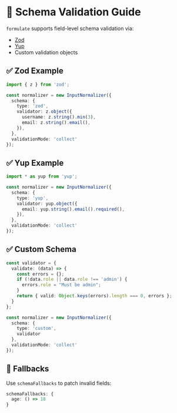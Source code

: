 # 🧪 Schema Validation Guide

`formulate` supports field-level schema validation via:

- [Zod](https://github.com/colinhacks/zod)
- [Yup](https://github.com/jquense/yup)
- Custom validation objects

## ✅ Zod Example

```ts
import { z } from 'zod';

const normalizer = new InputNormalizer({
  schema: {
    type: 'zod',
    validator: z.object({
      username: z.string().min(3),
      email: z.string().email(),
    }),
  },
  validationMode: 'collect'
});
```

## ✅ Yup Example

```ts
import * as yup from 'yup';

const normalizer = new InputNormalizer({
  schema: {
    type: 'yup',
    validator: yup.object({
      email: yup.string().email().required(),
    }),
  },
  validationMode: 'collect'
});
```

## ✅ Custom Schema

```ts
const validator = {
  validate: (data) => {
    const errors = {};
    if (!data.role || data.role !== 'admin') {
      errors.role = "Must be admin";
    }
    return { valid: Object.keys(errors).length === 0, errors };
  }
};

const normalizer = new InputNormalizer({
  schema: {
    type: 'custom',
    validator
  },
  validationMode: 'collect'
});
```

## 🧩 Fallbacks

Use `schemaFallbacks` to patch invalid fields:

```ts
schemaFallbacks: {
  age: () => 18
}
```
